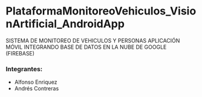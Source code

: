 # PlataformaMonitoreoVehiculos_VisionArtificial_AndroidApp

SISTEMA DE MONITOREO DE VEHICULOS Y PERSONAS
APLICACIÓN MÓVIL INTEGRANDO BASE DE DATOS EN LA NUBE DE GOOGLE (FIREBASE)
### Integrantes:

* Alfonso Enriquez
* Andrés Contreras